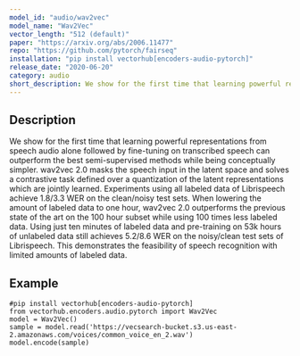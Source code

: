 ```yaml
---
model_id: "audio/wav2vec"
model_name: "Wav2Vec" 
vector_length: "512 (default)" 
paper: "https://arxiv.org/abs/2006.11477"
repo: "https://github.com/pytorch/fairseq"
installation: "pip install vectorhub[encoders-audio-pytorch]"
release_date: "2020-06-20"
category: audio
short_description: We show for the first time that learning powerful representations from speech audio alone followed by fine-tuning on transcribed speech can outperform the best semi-supervised methods while being conceptually simpler.
---
```


## Description

We show for the first time that learning powerful representations from speech audio alone followed by fine-tuning on transcribed speech can outperform the best semi-supervised methods while being conceptually simpler. wav2vec 2.0 masks the speech input in the latent space and solves a contrastive task defined over a quantization of the latent representations which are jointly learned. Experiments using all labeled data of Librispeech achieve 1.8/3.3 WER on the clean/noisy test sets. When lowering the amount of labeled data to one hour, wav2vec 2.0 outperforms the previous state of the art on the 100 hour subset while using 100 times less labeled data. Using just ten minutes of labeled data and pre-training on 53k hours of unlabeled data still achieves 5.2/8.6 WER on the noisy/clean test sets of Librispeech. This demonstrates the feasibility of speech recognition with limited amounts of labeled data.

## Example

```
#pip install vectorhub[encoders-audio-pytorch]
from vectorhub.encoders.audio.pytorch import Wav2Vec
model = Wav2Vec()
sample = model.read('https://vecsearch-bucket.s3.us-east-2.amazonaws.com/voices/common_voice_en_2.wav')
model.encode(sample)
```
